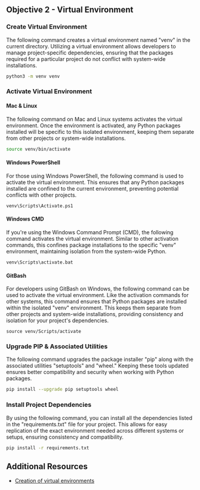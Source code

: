 ## Objective 2 - Virtual Environment

### Create Virtual Environment

The following command creates a virtual environment named "venv" in the current directory. Utilizing a virtual environment allows developers to manage project-specific dependencies, ensuring that the packages required for a particular project do not conflict with system-wide installations.

```bash
python3 -m venv venv
```

### Activate Virtual Environment

#### Mac & Linux

The following command on Mac and Linux systems activates the virtual environment. Once the environment is activated, any Python packages installed will be specific to this isolated environment, keeping them separate from other projects or system-wide installations.

```bash
source venv/bin/activate
```

#### Windows PowerShell

For those using Windows PowerShell, the following command is used to activate the virtual environment. This ensures that any Python packages installed are confined to the current environment, preventing potential conflicts with other projects.

```shell
venv\Scripts\Activate.ps1
```

#### Windows CMD

If you're using the Windows Command Prompt (CMD), the following command activates the virtual environment. Similar to other activation commands, this confines package installations to the specific "venv" environment, maintaining isolation from the system-wide Python.

```shell
venv\Scripts\activate.bat
```

#### GitBash

For developers using GitBash on Windows, the following command can be used to activate the virtual environment. Like the activation commands for other systems, this command ensures that Python packages are installed within the isolated "venv" environment. This keeps them separate from other projects and system-wide installations, providing consistency and isolation for your project's dependencies.

```shell
source venv/Scripts/activate
```

### Upgrade PIP & Associated Utilities

The following command upgrades the package installer "pip" along with the associated utilities "setuptools" and "wheel." Keeping these tools updated ensures better compatibility and security when working with Python packages.

```bash
pip install --upgrade pip setuptools wheel
```

### Install Project Dependencies

By using the following command, you can install all the dependencies listed in the "requirements.txt" file for your project. This allows for easy replication of the exact environment needed across different systems or setups, ensuring consistency and compatibility.

```bash
pip install -r requirements.txt
```

## Additional Resources
- [Creation of virtual environments](https://docs.python.org/3/library/venv.html)
